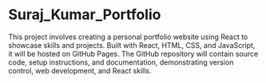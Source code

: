 # Suraj_Kumar_Portfolio
This project involves creating a personal portfolio website using React to showcase skills and projects. Built with React, HTML, CSS, and JavaScript, it will be hosted on GitHub Pages. The GitHub repository will contain source code, setup instructions, and documentation, demonstrating version control, web development, and React skills.
